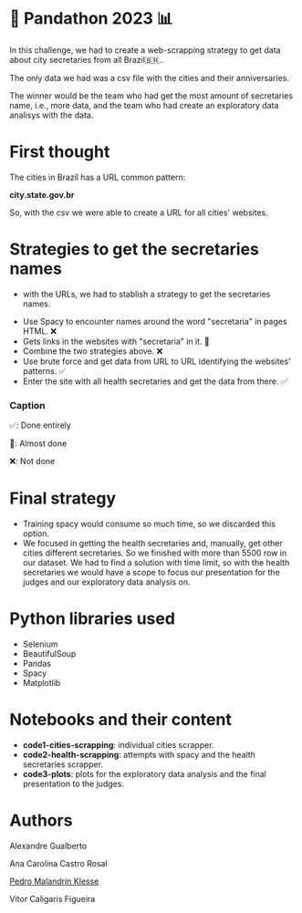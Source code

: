 # 🐼 Pandathon 2023 📊

In this challenge, we had to create a web-scrapping strategy to get data 
about city secretaries from all Brazil🇧🇷..

The only data we had was a csv file with the cities and their anniversaries.

The winner would be the team who had get the most amount of secretaries name, 
i.e., more data, and the team who had create an exploratory data analisys 
with the data.

# First thought

The cities in Brazil has a URL common pattern:

**city.state.gov.br**

So, with the csv we were able to create a URL for all cities' websites.

# Strategies to get the secretaries names

- with the URLs, we had to stablish a strategy to get the secretaries names.

* Use Spacy to encounter names around the word "secretaria" in pages HTML. ❌
* Gets links in the websites with "secretaria" in it. 🤏
* Combine the two strategies above. ❌
* Use brute force and get data from URL to URL identifying the websites' 
patterns. ✅
* Enter the site with all health secretaries and get the data from there. ✅

### Caption

✅: Done entirely

🤏: Almost done

❌: Not done

# Final strategy

- Training spacy would consume so much time, so we discarded this option.
- We focused in getting the health secretaries and, manually, get other 
cities different secretaries. So we finished with more than 5500 row in 
our dataset. We had to find a solution with time limit, so with the health 
secretaries we would have a scope to focus our presentation for the judges 
and our exploratory data analysis on.

# Python libraries used

* Selenium
* BeautifulSoup
* Pandas
* Spacy
* Matplotlib

# Notebooks and their content

- **code1-cities-scrapping**: individual cities scrapper.
- **code2-health-scrapping**: attempts with spacy and the health secretaries 
scrapper.
- **code3-plots**: plots for the exploratory data analysis and the final 
presentation to the judges.

# Authors

Alexandre Gualberto

Ana Carolina Castro Rosal

[Pedro Malandrin Klesse](www.github.com/Klesse)

Vitor Caligaris Figueira
